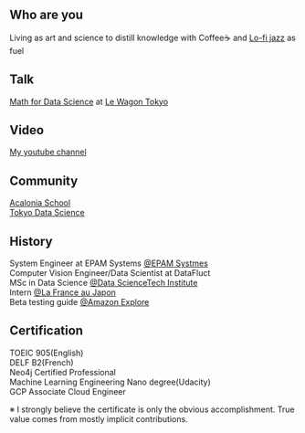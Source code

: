 ## Who are you
Living as art and science to distill knowledge with Coffee☕️ and [Lo-fi jazz](https://www.youtube.com/c/majesticcasual) as fuel

## Talk
[Math for Data Science](https://www.youtube.com/watch?v=DqoDpm_OjxQ&t=517s) at [Le Wagon Tokyo](https://www.lewagon.com/tokyo)

## Video
[My youtube channel](https://www.youtube.com/channel/UCERuVu6ZkMC3_E7d0crNS2A/playlists)

## Community
[Acalonia School](https://acalonia.com/) \
[Tokyo Data Science](https://tokyodatascience.com/)


## History
System Engineer at EPAM Systems [@EPAM Systmes](https://www.epam.com/) \
Computer Vision Engineer/Data Scientist at DataFluct \
MSc in Data Science [@Data ScienceTech Institute](https://www.datasciencetech.institute/) \
Intern [@La France au Japon](https://jp.ambafrance.org/) \
Beta testing guide [@Amazon Explore](https://www.amazon.com/b?ie=UTF8&node=19419898011) 

## Certification
TOEIC 905(English) \
DELF B2(French) \
Neo4j Certified Professional \
Machine Learning Engineering Nano degree(Udacity) \
GCP Associate Cloud Engineer

※ I strongly believe the certificate is only the obvious accomplishment. True value comes from mostly implicit contributions.
